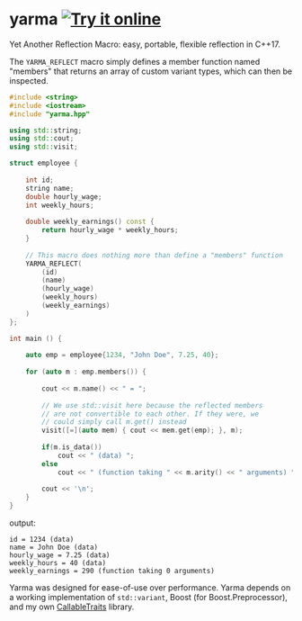 # yarma <a target="_blank" href="http://melpon.org/wandbox/permlink/huhA2GdFq64cM4Ya">![Try it online][badge.wandbox]</a>
Yet Another Reflection Macro: easy, portable, flexible reflection in C++17.

The `YARMA_REFLECT` macro simply defines a member function named "members" that returns an array of custom variant types, which can then be inspected.
```cpp
#include <string>
#include <iostream>
#include "yarma.hpp"

using std::string;
using std::cout;
using std::visit;

struct employee {
    
    int id;
    string name;
    double hourly_wage;
    int weekly_hours;
    
    double weekly_earnings() const {
        return hourly_wage * weekly_hours;
    }
    
    // This macro does nothing more than define a "members" function
    YARMA_REFLECT(
        (id)
        (name)
        (hourly_wage)
        (weekly_hours)
        (weekly_earnings)
    )
};

int main () {
    
    auto emp = employee{1234, "John Doe", 7.25, 40};
    
    for (auto m : emp.members()) {
        
        cout << m.name() << " = ";
        
        // We use std::visit here because the reflected members
        // are not convertible to each other. If they were, we
        // could simply call m.get() instead
        visit([=](auto mem) { cout << mem.get(emp); }, m);
        
        if(m.is_data())
            cout << " (data) ";   
        else
            cout << " (function taking " << m.arity() << " arguments) ";
        
        cout << '\n';
    }
}
```

output:
```console
id = 1234 (data) 
name = John Doe (data) 
hourly_wage = 7.25 (data) 
weekly_hours = 40 (data) 
weekly_earnings = 290 (function taking 0 arguments) 
```
Yarma was designed for ease-of-use over performance. Yarma depends on a working implementation of `std::variant`, Boost (for Boost.Preprocessor), and my own [CallableTraits](https://github.com/badair/callable_traits) library.

[badge.Wandbox]: https://img.shields.io/badge/try%20it-online-blue.svg

